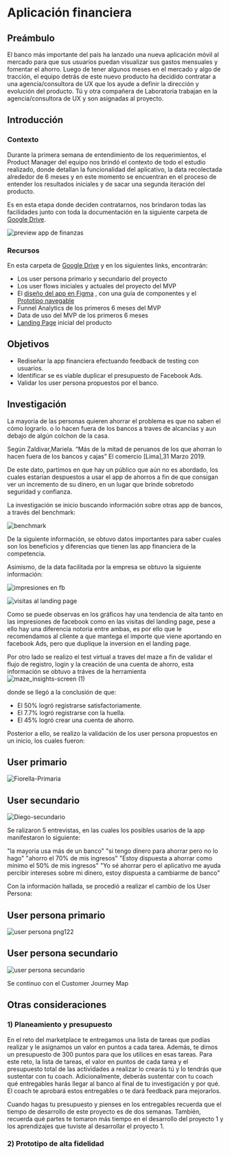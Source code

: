 # Aplicación financiera

## Preámbulo

El banco más importante del país ha lanzado una nueva aplicación móvil al
mercado para que sus usuarios puedan visualizar sus gastos mensuales y fomentar
el ahorro. Luego de tener algunos meses en el mercado y algo de tracción, el
equipo detrás de este nuevo producto ha decidido contratar a una
agencia/consultora de UX que los ayude a definir la dirección y evolución del
producto. Tú y otra compañera de Laboratoria trabajan en la agencia/consultora
de UX y son asignadas al proyecto.

## Introducción

### Contexto

Durante la primera semana de entendimiento de los requerimientos, el Product
Manager del equipo nos brindó el contexto de todo el estudio realizado, donde detallan la funcionalidad del aplicativo, la data recolectada alrededor de 6 meses y en este momento se encuentran en el proceso de entender los resultados iniciales y de sacar una segunda iteración del producto.

Es en esta etapa donde deciden contratarnos, nos brindaron todas las facilidades junto con toda la documentación en la siguiente
  carpeta de [Google Drive](http://bit.ly/uxd-reto-2). 

  ![preview app de finanzas](https://lh3.googleusercontent.com/WyfUPurRuoXyyeZScQtdLhk063ZozToVlujoljul3TDwJW5KZy3Om_LvuB-TB9IcG2r_BCSpoXtXL-bZjIeGBFxQmL4GYEM2QXnQovq6EvixYaO_Z5-gFMvljM9jye7bVofendMteBI)

### Recursos

En esta carpeta de [Google Drive](http://bit.ly/uxd-reto-2) y en los siguientes
links, encontrarán:

- Los user persona primario y secundario del proyecto
- Los user flows iniciales y actuales del proyecto del MVP
- El [diseño del app en Figma](https://www.figma.com/file/Gr5GEIRrjF9eIplIeEHUSJNt/proyecto-2-banca?node-id=0%3A477)
  , con una guía de componentes y el [Prototipo navegable](https://marvelapp.com/e9h245e)
- Funnel Analytics de los primeros 6 meses del MVP
- Data de uso del MVP de los primeros 6 meses
- [Landing Page](http://tus-finanzas.pagedemo.co) inicial del producto
  

## Objetivos 

- Rediseñar la app financiera efectuando feedback de testing
  con usuarios. 
- Identificar se es viable duplicar el presupuesto de Facebook
  Ads.
- Validar los user persona propuestos por el banco.
## Investigación
La mayoria de las personas quieren ahorrar el problema es que no saben el cómo lograrlo. o lo hacen fuera de los bancos a traves de alcancias y aun debajo de algún colchon de la casa.

Según Zaldivar,Mariela.  “Más de la mitad de peruanos de los que ahorran lo hacen fuera de los bancos y cajas” 
El comercio [Lima],31 Marzo 2019.

De este dato, partimos en que hay un público que aún no es abordado, los cuales estarian despuestos a usar el app de ahorros a fin de que consigan ver un incremento de su dinero, en un lugar que brinde sobretodo seguridad y confianza.

La investigación se inicio buscando información sobre otras app de bancos, a través del benchmark:


![benchmark](https://user-images.githubusercontent.com/47748876/59635369-b1cfbb80-9116-11e9-8837-81870ddbacdd.png)

De la siguiente información, se obtuvo datos importantes para saber cuales son los beneficios y diferencias que tienen las app financiera de la competencia.

Asimismo, de la data facilitada por la empresa se obtuvo la siguiente información:

![impresiones en fb](https://user-images.githubusercontent.com/47748876/59637429-61a72800-911b-11e9-9ad0-46943dc316ba.png)


![visitas al landing page](https://user-images.githubusercontent.com/47748876/59637485-86030480-911b-11e9-943c-d05f3a6b4b68.png)

Como se puede observas en los gráficos hay una tendencia de alta tanto en las impresiones de facebook como en las visitas del landing page, pese a ello hay una diferencia notoria entre ambas, es por ello que le recomendamos al cliente a que mantega el importe que viene aportando en facebook Ads, pero que duplique la inversion en el landing page.

Por otro lado se realizo el test virtual a traves del maze a fin de validar el flujo de registro, login y la creación de una cuenta de ahorro, esta información se obtuvo a tráves de la herramienta           ![maze_insights-screen (1)](https://user-images.githubusercontent.com/47748876/59638316-ae8bfe00-911d-11e9-9f0d-2801ea31bf3a.jpg)

donde se llegó a la conclusión de que:

- El 50% logró registrarse satisfactoriamente.
- El 7.7% logró registrarse con la huella.
- El 45% logró crear una cuenta de ahorro.



Posterior a ello, se realizo la validación de los user persona propuestos en un inicio, los cuales fueron:
## User primario
![Fiorella-Primaria](https://user-images.githubusercontent.com/47748876/59635910-e8f29c80-9117-11e9-9c5e-906da9a8e9bb.png)

## User secundario

![Diego-secundario](https://user-images.githubusercontent.com/47748876/59636047-2e16ce80-9118-11e9-9cf5-0df66e8de91b.png)

Se ralizaron 5 entrevistas, en las cuales los posibles usarios de la app manifestaron lo siguiente:

"la mayoria usa más de un banco"
"si tengo dinero para ahorrar pero no lo hago"
"ahorro el 70% de mis ingresos"
"Estoy dispuesta a ahorrar como mínimo el 50% de mis ingresos"
"Yo sé ahorrar pero el aplicativo me ayuda percibir intereses sobre mi dinero, estoy dispuesta a cambiarme de banco"


Con la información hallada, se procedió a realizar el cambio de los User Persona:
## User persona primario
![user persona png122](https://user-images.githubusercontent.com/47748876/59636880-3839cc80-911a-11e9-930a-4f7a76df90cc.png)

## User persona secundario
![user persona secundario](https://user-images.githubusercontent.com/47748876/59637090-a4b4cb80-911a-11e9-8c1a-ee55266fd947.png)



Se continuo con el Customer Journey Map



## Otras consideraciones

### 1) Planeamiento y presupuesto

En el reto del marketplace te entregamos una lista de tareas que podías
realizar y le asignamos un valor en puntos a cada tarea. Además, te dimos un
presupuesto de 300 puntos para que los utilices en esas tareas. Para este reto,
la lista de tareas, el valor en puntos de cada tarea y el presupuesto total
de las actividades a realizar lo crearás tú y lo tendrás que sustentar con tu
coach. Adicionalmente, deberás sustentar con tu coach qué entregables harás
llegar al banco al final de tu investigación y por qué. El coach te aprobará
estos entregables o te dará feedback para mejorarlos.

Cuando hagas tu presupuesto y pienses en los entregables recuerda que el tiempo
de desarrollo de este proyecto es de dos semanas. También, recuerda qué partes
te tomaron más tiempo en el desarrollo del proyecto 1 y los aprendizajes que
tuviste al desarrollar el proyecto 1.

### 2) Prototipo de alta fidelidad



